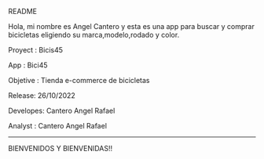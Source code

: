README



Hola, mi nombre es Angel Cantero y esta es una app para buscar y comprar bicicletas eligiendo su marca,modelo,rodado y color.



Proyect : Bicis45

App : Bici45

Objetive : Tienda e-commerce de bicicletas

Release: 26/10/2022

Developes: Cantero Angel Rafael

Analyst : Cantero Angel Rafael

****************************************************************

BIENVENIDOS Y BIENVENIDAS!!
